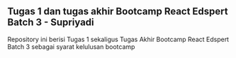 ## Tugas 1 dan tugas akhir Bootcamp React Edspert Batch 3 - Supriyadi

Repository ini berisi Tugas 1 sekaligus Tugas Akhir Bootcamp React Edspert Batch 3 sebagai syarat kelulusan bootcamp
